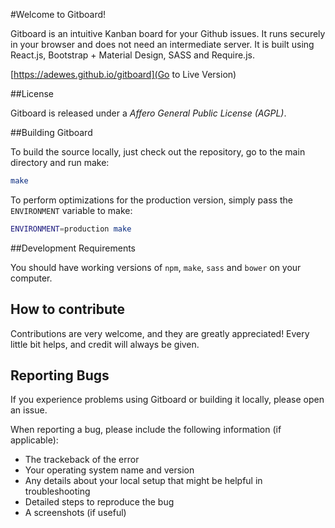 #Welcome to Gitboard!

Gitboard is an intuitive Kanban board for your Github issues. It runs securely in your browser
and does not need an intermediate server. It is built using React.js, Bootstrap + Material Design,
SASS and Require.js.

[https://adewes.github.io/gitboard](Go to Live Version)

##License

Gitboard is released under a *Affero General Public License (AGPL)*.

##Building Gitboard

To build the source locally, just check out the repository, go to the main directory and run make:

```bash
make
```

To perform optimizations for the production version, simply pass the `ENVIRONMENT` variable to make:

```bash
ENVIRONMENT=production make
```

##Development Requirements

You should have working versions of `npm`, `make`, `sass` and `bower` on your computer.

## How to contribute

Contributions are very welcome, and they are greatly appreciated! Every little bit helps, and credit will always be given.

## Reporting Bugs

If you experience problems using Gitboard or building it locally, please open an issue. 

When reporting a bug, please include the following information (if applicable):

* The trackeback of the error
* Your operating system name and version
* Any details about your local setup that might be helpful in troubleshooting
* Detailed steps to reproduce the bug
* A screenshots (if useful)
